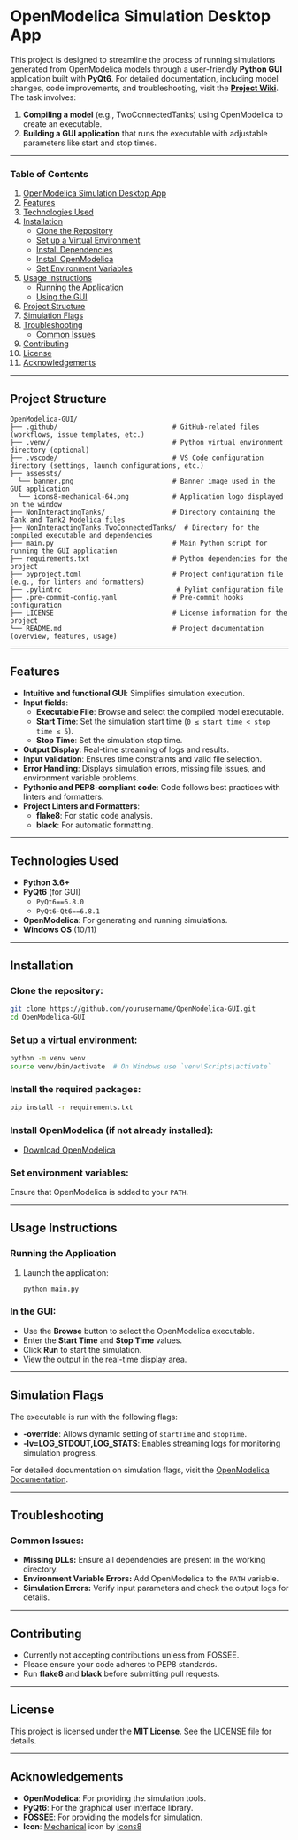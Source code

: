 # **OpenModelica Simulation Desktop App**
This project is designed to streamline the process of running simulations generated from OpenModelica models through a user-friendly **Python GUI** application built with **PyQt6**.
For detailed documentation, including model changes, code improvements, and troubleshooting, visit the [**Project Wiki**](https://github.com/techy4shri/OpenModelica-GUI/wiki).
The task involves:
1. **Compiling a model** (e.g., TwoConnectedTanks) using OpenModelica to create an executable.
2. **Building a GUI application** that runs the executable with adjustable parameters like start and stop times.

---
### **Table of Contents**
1. [OpenModelica Simulation Desktop App](#openmodelica-simulation-desktop-app)
2. [Features](#features)
3. [Technologies Used](#technologies-used)
4. [Installation](#installation)
   - [Clone the Repository](#clone-the-repository)
   - [Set up a Virtual Environment](#set-up-a-virtual-environment)
   - [Install Dependencies](#install-the-required-packages)
   - [Install OpenModelica](#install-openmodelica-if-not-already-installed)
   - [Set Environment Variables](#set-environment-variables)
5. [Usage Instructions](#usage-instructions)
   - [Running the Application](#running-the-application)
   - [Using the GUI](#in-the-gui)
6. [Project Structure](#project-structure)
7. [Simulation Flags](#simulation-flags)
8. [Troubleshooting](#troubleshooting)
   - [Common Issues](#common-issues)
9. [Contributing](#contributing)
10. [License](#license)
11. [Acknowledgements](#acknowledgements)

---

## **Project Structure**
```
OpenModelica-GUI/
├── .github/                             # GitHub-related files (workflows, issue templates, etc.)
├── .venv/                               # Python virtual environment directory (optional)
├── .vscode/                             # VS Code configuration directory (settings, launch configurations, etc.)
├── assessts/
  └── banner.png                         # Banner image used in the GUI application
  └── icons8-mechanical-64.png           # Application logo displayed on the window
├── NonInteractingTanks/                 # Directory containing the Tank and Tank2 Modelica files
├── NonInteractingTanks.TwoConnectedTanks/  # Directory for the compiled executable and dependencies
├── main.py                              # Main Python script for running the GUI application
├── requirements.txt                     # Python dependencies for the project
├── pyproject.toml                       # Project configuration file (e.g., for linters and formatters)
├── .pylintrc                             # Pylint configuration file
├── .pre-commit-config.yaml              # Pre-commit hooks configuration
├── LICENSE                              # License information for the project
└── README.md                            # Project documentation (overview, features, usage)
```
---

## **Features**

- **Intuitive and functional GUI**: Simplifies simulation execution.
- **Input fields**:
  - **Executable File**: Browse and select the compiled model executable.
  - **Start Time**: Set the simulation start time (`0 ≤ start time < stop time ≤ 5`).
  - **Stop Time**: Set the simulation stop time.
- **Output Display**: Real-time streaming of logs and results.
- **Input validation**: Ensures time constraints and valid file selection.
- **Error Handling**: Displays simulation errors, missing file issues, and environment variable problems.
- **Pythonic and PEP8-compliant code**: Code follows best practices with linters and formatters.
- **Project Linters and Formatters**:
  - **flake8**: For static code analysis.
  - **black**: For automatic formatting.

---

## **Technologies Used**

- **Python 3.6+**
- **PyQt6** (for GUI)
  - `PyQt6==6.8.0`
  - `PyQt6-Qt6==6.8.1`
- **OpenModelica**: For generating and running simulations.
- **Windows OS** (10/11)

---

## **Installation**

   ### **Clone the repository**:
   ```bash
   git clone https://github.com/yourusername/OpenModelica-GUI.git
   cd OpenModelica-GUI
   ```

   ### **Set up a virtual environment**:
   ```bash
   python -m venv venv
   source venv/bin/activate  # On Windows use `venv\Scripts\activate`
   ```

   ### **Install the required packages**:
   ```bash
   pip install -r requirements.txt
   ```

   ### **Install OpenModelica** (if not already installed):
   - [Download OpenModelica](https://openmodelica.org)

   ### **Set environment variables**:
   Ensure that OpenModelica is added to your `PATH`.

---

## **Usage Instructions**

### **Running the Application**

1. Launch the application:
   ```bash
   python main.py
   ```

### **In the GUI**:
   - Use the **Browse** button to select the OpenModelica executable.
   - Enter the **Start Time** and **Stop Time** values.
   - Click **Run** to start the simulation.
   - View the output in the real-time display area.

---

## **Simulation Flags**

The executable is run with the following flags:
- **-override**: Allows dynamic setting of `startTime` and `stopTime`.
- **-lv=LOG_STDOUT,LOG_STATS**: Enables streaming logs for monitoring simulation progress.

For detailed documentation on simulation flags, visit the [OpenModelica Documentation](https://openmodelica.org/doc/OpenModelicaUsersGuide/latest/simulationflags.html).

---

## **Troubleshooting**

### **Common Issues:**
- **Missing DLLs:** Ensure all dependencies are present in the working directory.
- **Environment Variable Errors:** Add OpenModelica to the `PATH` variable.
- **Simulation Errors:** Verify input parameters and check the output logs for details.

---

## **Contributing**

- Currently not accepting contributions unless from FOSSEE.
- Please ensure your code adheres to PEP8 standards. 
- Run **flake8** and **black** before submitting pull requests.

---

## **License**

This project is licensed under the **MIT License**. See the [LICENSE](./LICENSE) file for details.

---

## **Acknowledgements**

- **OpenModelica**: For providing the simulation tools.
- **PyQt6**: For the graphical user interface library.
- **FOSSEE**: For providing the models for simulation.
- **Icon**: <a target="_blank" href="https://icons8.com/icon/43191/services">Mechanical</a> icon by <a target="_blank" href="https://icons8.com">Icons8</a>
